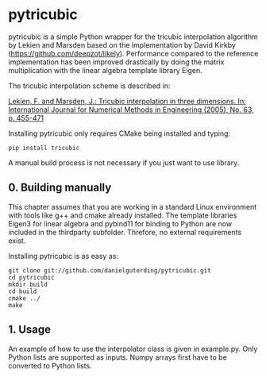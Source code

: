 # pytricubic

pytricubic is a simple Python wrapper for the tricubic interpolation algorithm
by Lekien and Marsden based on the implementation by David Kirkby
(https://github.com/deepzot/likely). Performance compared to the reference 
implementation has been improved drastically by doing the matrix multiplication with
the linear algebra template library Eigen.

The tricubic interpolation scheme is described in:

  [Lekien, F. and Marsden, J.: Tricubic interpolation in three dimensions.
                              In: International Journal for Numerical Methods
                              in Engineering (2005), No. 63, p. 455-471](http://www.cds.caltech.edu/~marsden/bib/2005/08-LeMa2005/LeMa2005.pdf)

Installing pytricubic only requires CMake being installed and typing:  

```
pip install tricubic
```

A manual build process is not necessary if you just want to use library.

## 0. Building manually

This chapter assumes that you are working in a standard Linux environment with
tools like g++ and cmake already installed. The template libraries Eigen3 for
linear algebra and pybind11 for binding to Python are now included in the thirdparty
subfolder. Threfore, no external requirements exist.

Installing pytricubic is as easy as:  

```
git clone git://github.com/danielguterding/pytricubic.git  
cd pytricubic  
mkdir build  
cd build  
cmake ../  
make  
```

## 1. Usage

An example of how to use the interpolator class is given in example.py. Only Python lists are
supported as inputs. Numpy arrays first have to be converted to Python lists.
